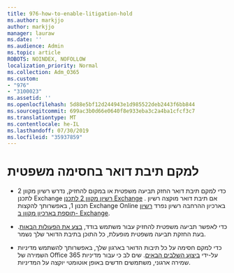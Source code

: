 ```yaml
---
title: 976-how-to-enable-litigation-hold
ms.author: markjjo
author: markjjo
manager: lauraw
ms.date: ''
ms.audience: Admin
ms.topic: article
ROBOTS: NOINDEX, NOFOLLOW
localization_priority: Normal
ms.collection: Adm_O365
ms.custom:
- "976"
- "3100023"
ms.assetid: ''
ms.openlocfilehash: 5d88e5bf12d244943e1d985522deb2443f6bb844
ms.sourcegitcommit: 699ac3b0d66e0640f8e933eba3c2a4ba1cfcf3c7
ms.translationtype: MT
ms.contentlocale: he-IL
ms.lasthandoff: 07/30/2019
ms.locfileid: "35937859"
---
```

# <a name="place-a-mailbox-on-legal-hold"></a>למקם תיבת דואר בחסימה משפטית

- כדי למקם תיבת דואר החזק תביעה משפטית או במקום להחזיק, נדרש רשיון מקוון 2 לתכנן Exchange [רשיון מקוון 2 לתכנן Exchange](https://docs.microsoft.com/office365/servicedescriptions/office-365-platform-service-description/office-365-plan-options) . אם תיבת דואר מוקצה רשיון תכנון 1, באפשרותך להקצות Exchange Online בארכיון ההרחבה רשיון נפרד [רשיון תוספת בארכיון מקוון ב- Exchange](https://docs.microsoft.com/office365/servicedescriptions/exchange-online-archiving-service-description).

- כדי לאפשר תביעה משפטית להחזיק עבור משתמש בודד, [בצע את הפעולות הבאות](https://docs.microsoft.com/office365/SecurityCompliance/place-a-mailbox-on-litigation-hold). בעת החזקת תביעה משפטית מופעלת, כל התוכן בתיבת הדואר שלך נשמר.

- כדי למקם חסימה על כל תיבות הדואר בארגון שלך, באפשרותך להשתמש מדיניות השמירה של Office 365 על-ידי [ביצוע השלבים הבאים](https://docs.microsoft.com/en-us/office365/securitycompliance/create-a-litigation-hold). שים לב כי עבור מדיניות שמירה ארגוני, משתמשים חדשים באופן אוטומטי יוקצה על המדיניות.
